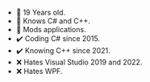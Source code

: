 - 📃 19 Years old.
- 📃 Knows C# and C++.
- 📃 Mods applications.
- ✔️ Coding C# since 2015.
- ✔️ Knowing C++ since 2021.
- ❌ Hates Visual Studio 2019 and 2022.
- ❌ Hates WPF.
